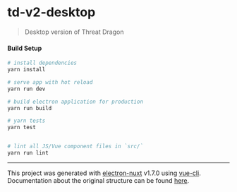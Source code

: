 # td-v2-desktop

> Desktop version of Threat Dragon

#### Build Setup

``` bash
# install dependencies
yarn install

# serve app with hot reload
yarn run dev

# build electron application for production
yarn run build

# yarn tests
yarn test


# lint all JS/Vue component files in `src/`
yarn run lint

```

---

This project was generated with [electron-nuxt](https://github.com/michalzaq12/electron-nuxt) v1.7.0 using [vue-cli](https://github.com/vuejs/vue-cli). Documentation about the original structure can be found [here](https://github.com/michalzaq12/electron-nuxt/blob/master/README.md).
